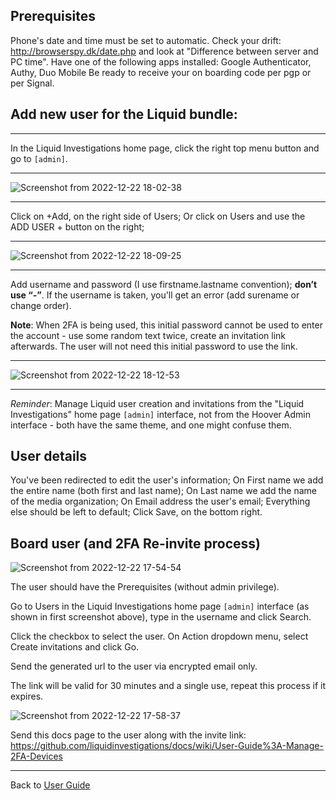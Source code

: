 ## Prerequisites
Phone's date and time must be set to automatic. Check your drift: http://browserspy.dk/date.php and look at "Difference between server and PC time".
Have one of the following apps installed: Google Authenticator, Authy, Duo Mobile
Be ready to receive your on boarding code per pgp or per Signal.

## Add new user for the Liquid bundle:

---

In the Liquid Investigations home page, click the right top menu button and go to `[admin]`.

---


![Screenshot from 2022-12-22 18-02-38](https://user-images.githubusercontent.com/7493327/209174206-9bbe729c-b4b8-4f3e-b9f9-ccb0c688e2cb.png)

---

Click on +Add, on the right side of Users; 
Or click on Users and use the ADD USER + button on the right;

---

![Screenshot from 2022-12-22 18-09-25](https://user-images.githubusercontent.com/7493327/209175404-0e10946e-3a1e-46e9-98a9-1fa70552700e.png)

---

Add username and password (I use firstname.lastname convention); **don’t use “-”**.
If the username is taken, you'll get an error (add surename or change order).

**Note**: When 2FA is being used, this initial password cannot be used to enter the account - use some random text twice, create an invitation link afterwards. The user will not need this initial password to use the link.

---

![Screenshot from 2022-12-22 18-12-53](https://user-images.githubusercontent.com/7493327/209176305-05c4556f-f062-4ab6-9068-5caf43e0f1f3.png)


---

*Reminder*: Manage Liquid user creation and invitations from the "Liquid Investigations" home page `[admin]` interface, not from the Hoover Admin interface - both have the same theme, and one might confuse them. 

## User details
You've been redirected to edit the user's information;
On First name we add the entire name (both first and last name);
On Last name we add the name of the media organization;
On Email address the user's email;
Everything else should be left to default;
Click Save, on the bottom right.

## Board user (and 2FA Re-invite process)

![Screenshot from 2022-12-22 17-54-54](https://user-images.githubusercontent.com/7493327/209174791-dc88fc73-1ffb-4d8c-9961-c9f60f8a9272.png)


The user should have the Prerequisites (without admin privilege).

Go to Users in the Liquid Investigations home page `[admin]` interface (as shown in first screenshot above), type in the username and click Search.

Click the checkbox to select the user.
On Action dropdown menu, select Create invitations and click Go.

Send the generated url to the user via encrypted email only.

The link will be valid for 30 minutes and a single use, repeat this process if it expires.


![Screenshot from 2022-12-22 17-58-37](https://user-images.githubusercontent.com/7493327/209174974-a18c3fd2-a126-4e3a-8306-22df2b85e494.png)


Send this docs page to the user along with the invite link:
https://github.com/liquidinvestigations/docs/wiki/User-Guide%3A-Manage-2FA-Devices


---
Back to [User Guide](https://github.com/liquidinvestigations/docs/wiki/User-Guide)
